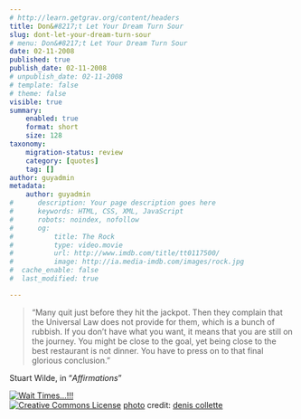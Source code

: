 ```yaml
---
# http://learn.getgrav.org/content/headers
title: Don&#8217;t Let Your Dream Turn Sour
slug: dont-let-your-dream-turn-sour
# menu: Don&#8217;t Let Your Dream Turn Sour
date: 02-11-2008
published: true
publish_date: 02-11-2008
# unpublish_date: 02-11-2008
# template: false
# theme: false
visible: true
summary:
    enabled: true
    format: short
    size: 128
taxonomy:
    migration-status: review
    category: [quotes]
    tag: []
author: guyadmin
metadata:
    author: guyadmin
#      description: Your page description goes here
#      keywords: HTML, CSS, XML, JavaScript
#      robots: noindex, nofollow
#      og:
#          title: The Rock
#          type: video.movie
#          url: http://www.imdb.com/title/tt0117500/
#          image: http://ia.media-imdb.com/images/rock.jpg
#  cache_enable: false
#  last_modified: true

---
```


> “Many quit just before they hit the jackpot. Then they complain that the Universal Law does not provide for them, which is a bunch of rubbish. If you don’t have what you want, it means that you are still on the journey. You might be close to the goal, yet being close to the best restaurant is not dinner. You have to press on to that final glorious conclusion.”

Stuart Wilde, in “*Affirmations*”

[![Wait Times…!!!](http://farm3.static.flickr.com/2308/2201884734_9b2849318f_m.jpg)](http://www.flickr.com/photos/62202285@N00/2201884734/ "Wait Times…!!!")  
[![Creative Commons License](http://guyjames.com/wp-content/plugins/photo-dropper/images/cc.png)](http://creativecommons.org/licenses/by-nc-nd/2.0/ "Attribution-NonCommercial-NoDerivs License") [photo](http://www.photodropper.com/photos/) credit: [denis collette](http://www.flickr.com/photos/62202285@N00/2201884734/ "denis collette")